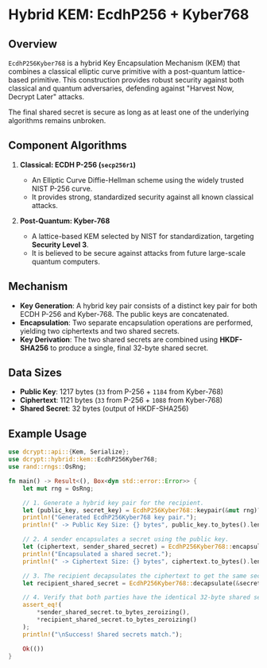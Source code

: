 # Hybrid KEM: EcdhP256 + Kyber768

## Overview

`EcdhP256Kyber768` is a hybrid Key Encapsulation Mechanism (KEM) that combines a classical elliptic curve primitive with a post-quantum lattice-based primitive. This construction provides robust security against both classical and quantum adversaries, defending against "Harvest Now, Decrypt Later" attacks.

The final shared secret is secure as long as at least one of the underlying algorithms remains unbroken.

## Component Algorithms

1.  **Classical: ECDH P-256 (`secp256r1`)**
    -   An Elliptic Curve Diffie-Hellman scheme using the widely trusted NIST P-256 curve.
    -   It provides strong, standardized security against all known classical attacks.

2.  **Post-Quantum: Kyber-768**
    -   A lattice-based KEM selected by NIST for standardization, targeting **Security Level 3**.
    -   It is believed to be secure against attacks from future large-scale quantum computers.

## Mechanism

-   **Key Generation**: A hybrid key pair consists of a distinct key pair for both ECDH P-256 and Kyber-768. The public keys are concatenated.
-   **Encapsulation**: Two separate encapsulation operations are performed, yielding two ciphertexts and two shared secrets.
-   **Key Derivation**: The two shared secrets are combined using **HKDF-SHA256** to produce a single, final 32-byte shared secret.

## Data Sizes

-   **Public Key**: 1217 bytes (`33` from P-256 + `1184` from Kyber-768)
-   **Ciphertext**: 1121 bytes (`33` from P-256 + `1088` from Kyber-768)
-   **Shared Secret**: 32 bytes (output of HKDF-SHA256)

## Example Usage

```rust
use dcrypt::api::{Kem, Serialize};
use dcrypt::hybrid::kem::EcdhP256Kyber768;
use rand::rngs::OsRng;

fn main() -> Result<(), Box<dyn std::error::Error>> {
    let mut rng = OsRng;

    // 1. Generate a hybrid key pair for the recipient.
    let (public_key, secret_key) = EcdhP256Kyber768::keypair(&mut rng)?;
    println!("Generated EcdhP256Kyber768 key pair.");
    println!(" -> Public Key Size: {} bytes", public_key.to_bytes().len());

    // 2. A sender encapsulates a secret using the public key.
    let (ciphertext, sender_shared_secret) = EcdhP256Kyber768::encapsulate(&mut rng, &public_key)?;
    println!("Encapsulated a shared secret.");
    println!(" -> Ciphertext Size: {} bytes", ciphertext.to_bytes().len());

    // 3. The recipient decapsulates the ciphertext to get the same secret.
    let recipient_shared_secret = EcdhP256Kyber768::decapsulate(&secret_key, &ciphertext)?;

    // 4. Verify that both parties have the identical 32-byte shared secret.
    assert_eq!(
        *sender_shared_secret.to_bytes_zeroizing(),
        *recipient_shared_secret.to_bytes_zeroizing()
    );
    println!("\nSuccess! Shared secrets match.");

    Ok(())
}